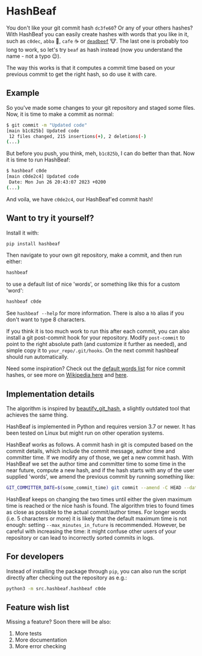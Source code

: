 # HashBeaf

You don't like your git commit hash `dc3fe60`?
Or any of your others hashes?
With HashBeaf you can easily create hashes with words that you like in it, such as `c0dec`, `abba` :musical_note:, `cafe` :coffee: or [`deadbeef`](https://en.wikipedia.org/wiki/Magic_number_(programming)#Magic_debug_values) :cow:.
The last one is probably too long to work, so let's try `beaf` as hash instead (now you understand the name - not a typo :wink:).

The way this works is that it computes a commit time based on your previous commit to get the right hash, so do use it with care.


## Example

So you've made some changes to your git repository and staged some files.
Now, it is time to make a commit as normal:

```bash
$ git commit -m "Updated code"
[main b1c825b] Updated code
 12 files changed, 215 insertions(+), 2 deletions(-)
(...)
```
But before you push, you think, meh, `b1c825b`, I can do better than that.
Now it is time to run HashBeaf:
```bash
$ hashbeaf c0de
[main c0de2c4] Updated code
 Date: Mon Jun 26 20:43:07 2023 +0200
(...)
```
And voila, we have `c0de2c4`, our HashBeaf'ed commit hash!


## Want to try it yourself?

Install it with:
```bash
pip install hashbeaf
```
Then navigate to your own git repository, make a commit, and then run either:
```bash
hashbeaf
```
to use a default list of nice 'words', or something like this for a custom 'word':
```bash
hashbeaf c0de
```
See `hashbeaf --help` for more information.
There is also a `hb` alias if you don't want to type 8 characters.

If you think it is too much work to run this after each commit, you can also install a git post-commit hook for your repository.
Modify `post-commit` to point to the right absolute path (and customize it further as needed), and simple copy it to `your_repo/.git/hooks`.
On the next commit hashbeaf should run automatically.

Need some inspiration?
Check out the [default words list](src/hashbeaf/words.py) for nice commit hashes, or see more on [Wikipedia here](https://en.wikipedia.org/wiki/Hexspeak) and [here](https://en.wikipedia.org/wiki/Magic_number_(programming)#Magic_debug_values).


## Implementation details

The algorithm is inspired by [beautify_git_hash](https://github.com/vog/beautify_git_hash), a slightly outdated tool that achieves the same thing.

HashBeaf is implemented in Python and requires version 3.7 or newer.
It has been tested on Linux but might run on other operation systems.

HashBeaf works as follows.
A commit hash in git is computed based on the commit details, which include the commit message, author time and committer time.
If we modify any of those, we get a new commit hash.
With HashBeaf we set the author time and committer time to some time in the near future, compute a new hash, and if the hash starts with any of the user supplied 'words', we amend the previous commit by running something like:
```bash
GIT_COMMITTER_DATE=$(some_commit_time) git commit --amend -C HEAD --date=$(some_author_time)
```
HashBeaf keeps on changing the two times until either the given maximum time is reached or the nice hash is found.
The algorithm tries to found times as close as possible to the actual commit/author times.
For longer words (i.e. 5 characters or more) it is likely that the default maximum time is not enough: setting `--max_minutes_in_future` is recommended.
However, be careful with increasing the time: it might confuse other users of your repository or can lead to incorrectly sorted commits in logs.


## For developers

Instead of installing the package through `pip`, you can also run the script directly after checking out the repository as e.g.:
```bash
python3 -m src.hashbeaf.hashbeaf c0de
```


## Feature wish list

Missing a feature?
Soon there will be also:

1. More tests
2. More documentation
3. More error checking
